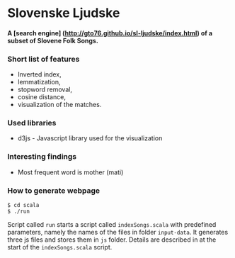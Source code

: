 Slovenske Ljudske
=================

#### A [search engine] (http://gto76.github.io/sl-ljudske/index.html) of a subset of Slovene Folk Songs.

### Short list of features
* Inverted index,
* lemmatization,
* stopword removal,
* cosine distance,
* visualization of the matches.

### Used libraries
* d3js - Javascript library used for the visualization

### Interesting findings
* Most frequent word is mother (mati)

### How to generate webpage
```
$ cd scala
$ ./run
```
Script called `run` starts a script called `indexSongs.scala` with predefined parameters, namely the names of the files in folder `input-data`. It generates three js files and stores them in `js` folder. Details are described in at the start of the `indexSongs.scala` script.
